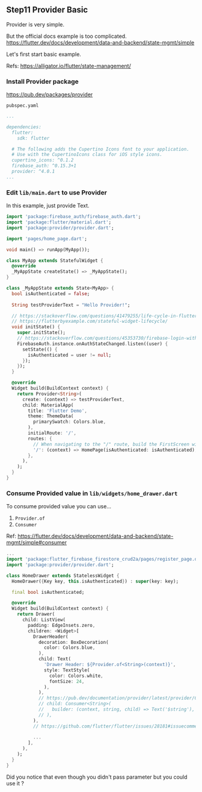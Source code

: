 ## Step11 Provider Basic
Provider is very simple.

But the official docs example is too complicated.
https://flutter.dev/docs/development/data-and-backend/state-mgmt/simple

Let's first start basic example.

Refs: https://alligator.io/flutter/state-management/

### Install Provider package
https://pub.dev/packages/provider

`pubspec.yaml`
```yaml
...

dependencies:
  flutter:
	sdk: flutter

  # The following adds the Cupertino Icons font to your application.
  # Use with the CupertinoIcons class for iOS style icons.
  cupertino_icons: ^0.1.2
  firebase_auth: ^0.15.3+1
  provider: ^4.0.1
...
```

### Edit `lib/main.dart` to use Provider
In this example, just provide Text.

```dart hl_lines="17 33 34"
import 'package:firebase_auth/firebase_auth.dart';
import 'package:flutter/material.dart';
import 'package:provider/provider.dart';

import 'pages/home_page.dart';

void main() => runApp(MyApp());

class MyApp extends StatefulWidget {
  @override
  _MyAppState createState() => _MyAppState();
}

class _MyAppState extends State<MyApp> {
  bool isAuthenticated = false;
  
  String testProviderText = "Hello Provider!";

  // https://stackoverflow.com/questions/41479255/life-cycle-in-flutter
  // https://flutterbyexample.com/stateful-widget-lifecycle/
  void initState() {
	super.initState();
	// https://stackoverflow.com/questions/45353730/firebase-login-with-flutter-using-onauthstatechanged
	FirebaseAuth.instance.onAuthStateChanged.listen((user) {
	  setState(() {
		isAuthenticated = user != null;
	  });
	});
  }

  @override
  Widget build(BuildContext context) {
	return Provider<String>(
	  create: (context) => testProviderText,
	  child: MaterialApp(
		title: 'Flutter Demo',
		theme: ThemeData(
		  primarySwatch: Colors.blue,
		),
		initialRoute: '/',
		routes: {
		  // When navigating to the "/" route, build the FirstScreen widget.
		  '/': (context) => HomePage(isAuthenticated: isAuthenticated),
		},
	  ),
	);
  }
}
```

### Consume Provided value in `lib/widgets/home_drawer.dart`

To consume provided value you can use...

1. `Provider.of`
2. `Consumer`

Ref: https://flutter.dev/docs/development/data-and-backend/state-mgmt/simple#consumer

```dart
...
import 'package:flutter_firebase_firestore_crud2a/pages/register_page.dart';
import 'package:provider/provider.dart';

class HomeDrawer extends StatelessWidget {
  HomeDrawer({Key key, this.isAuthenticated}) : super(key: key);

  final bool isAuthenticated;

  @override
  Widget build(BuildContext context) {
	return Drawer(
	  child: ListView(
		padding: EdgeInsets.zero,
		children: <Widget>[
		  DrawerHeader(
			decoration: BoxDecoration(
			  color: Colors.blue,
			),
			child: Text(
			  'Drawer Header: ${Provider.of<String>(context)}',
			  style: TextStyle(
				color: Colors.white,
				fontSize: 24,
			  ),
			),
			// https://pub.dev/documentation/provider/latest/provider/Consumer-class.html
			// child: Consumer<String>(
			//   builder: (context, string, child) => Text('$string'),
			// ),
		  ),
		  // https://github.com/flutter/flutter/issues/28181#issuecomment-508349651
		  
		  ...
		],
	  ),
	);
  }
}
```

Did you notice that even though you didn't pass parameter but you could use it ?
